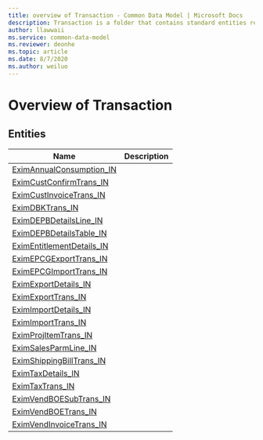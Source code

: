 ```yaml
---
title: overview of Transaction - Common Data Model | Microsoft Docs
description: Transaction is a folder that contains standard entities related to the Common Data Model.
author: llawwaii
ms.service: common-data-model
ms.reviewer: deonhe
ms.topic: article
ms.date: 8/7/2020
ms.author: weiluo
---
```


# Overview of Transaction


## Entities

|Name|Description|
|---|---|
|[EximAnnualConsumption_IN](EximAnnualConsumption_IN.md)||
|[EximCustConfirmTrans_IN](EximCustConfirmTrans_IN.md)||
|[EximCustInvoiceTrans_IN](EximCustInvoiceTrans_IN.md)||
|[EximDBKTrans_IN](EximDBKTrans_IN.md)||
|[EximDEPBDetailsLine_IN](EximDEPBDetailsLine_IN.md)||
|[EximDEPBDetailsTable_IN](EximDEPBDetailsTable_IN.md)||
|[EximEntitlementDetails_IN](EximEntitlementDetails_IN.md)||
|[EximEPCGExportTrans_IN](EximEPCGExportTrans_IN.md)||
|[EximEPCGImportTrans_IN](EximEPCGImportTrans_IN.md)||
|[EximExportDetails_IN](EximExportDetails_IN.md)||
|[EximExportTrans_IN](EximExportTrans_IN.md)||
|[EximImportDetails_IN](EximImportDetails_IN.md)||
|[EximImportTrans_IN](EximImportTrans_IN.md)||
|[EximProjItemTrans_IN](EximProjItemTrans_IN.md)||
|[EximSalesParmLine_IN](EximSalesParmLine_IN.md)||
|[EximShippingBillTrans_IN](EximShippingBillTrans_IN.md)||
|[EximTaxDetails_IN](EximTaxDetails_IN.md)||
|[EximTaxTrans_IN](EximTaxTrans_IN.md)||
|[EximVendBOESubTrans_IN](EximVendBOESubTrans_IN.md)||
|[EximVendBOETrans_IN](EximVendBOETrans_IN.md)||
|[EximVendInvoiceTrans_IN](EximVendInvoiceTrans_IN.md)||
